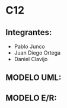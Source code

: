 # C12

## Integrantes:
- Pablo Junco
- Juan Diego Ortega
- Daniel Clavijo

## MODELO UML:





## MODELO E/R:
